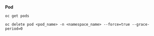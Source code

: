 **Pod**

``oc get pods``

``oc delete pod <pod_name> -n <namespace_name> --force=true --grace-period=0``

